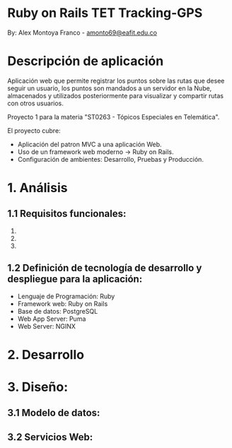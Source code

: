 # Ruby on Rails TET Tracking-GPS

By: Alex Montoya Franco - amonto69@eafit.edu.co

# Descripción de aplicación

Aplicación web que permite registrar los puntos sobre las rutas que desee seguir un usuario, los puntos son mandados a un 
servidor en la Nube, almacenados y utilizados posteriormente para visualizar y compartir rutas con otros usuarios.

Proyecto 1 para la materia "ST0263 - Tópicos Especiales en Telemática".

El proyecto cubre:

* Aplicación del patron MVC a una aplicación Web.
* Uso de un framework web moderno -> Ruby on Rails.
* Configuración de ambientes: Desarrollo, Pruebas y Producción.

# 1. Análisis

## 1.1 Requisitos funcionales:

1.
2.
3.

## 1.2 Definición de tecnología de desarrollo y despliegue para la aplicación:

* Lenguaje de Programación: Ruby
* Framework web: Ruby on Rails
* Base de datos: PostgreSQL
* Web App Server: Puma
* Web Server: NGINX

# 2. Desarrollo


# 3. Diseño:

## 3.1 Modelo de datos:

## 3.2 Servicios Web:
